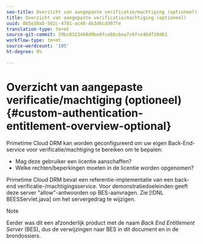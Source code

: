 ```yaml
---
seo-title: Overzicht van aangepaste verificatie/machtiging (optioneel)
title: Overzicht van aangepaste verificatie/machtiging (optioneel)
uuid: 8b5e38a5-562c-4781-ac40-4b3d6cdd97fe
translation-type: tm+mt
source-git-commit: 29bc8323460d9be0fce66cbea7c6fce46df20d61
workflow-type: tm+mt
source-wordcount: '105'
ht-degree: 0%

---
```



# Overzicht van aangepaste verificatie/machtiging (optioneel){#custom-authentication-entitlement-overview-optional}

Primetime Cloud DRM kan worden geconfigureerd om uw eigen Back-End-service voor verificatie/machtiging te bereiken om te bepalen:

* Mag deze gebruiker een licentie aanschaffen?
* Welke rechten/beperkingen moeten in de licentie worden opgenomen?

Primetime Cloud DRM bevat een referentie-implementatie van een back-end verificatie-/machtigingsservice. Voor demonstratiedoeleinden geeft deze server &quot;allow&quot;-antwoorden op BES-aanvragen. Zie [!DNL BEESServlet.java] om het servergedrag te wijzigen.

>[!NOTE]
>
>Eerder was dit een afzonderlijk product met de naam *Back End Entitlement Server* (BES), dus de verwijzingen naar BES in dit document en in de brondossiers.

